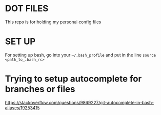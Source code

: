 # DOT FILES

This repo is for holding my personal config files

# SET UP

For setting up bash, go into your `~/.bash_profile` and put in the line `source <path_to_.bash_rc>`

# Trying to setup autocomplete for branches or files

https://stackoverflow.com/questions/9869227/git-autocomplete-in-bash-aliases/19253415
